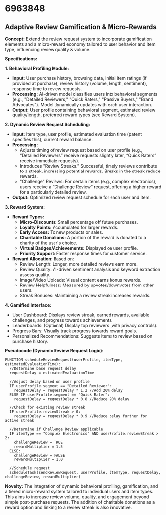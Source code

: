 # 6963848

## Adaptive Review Gamification & Micro-Rewards

**Concept:** Extend the review request system to incorporate gamification elements and a micro-reward economy tailored to user behavior and item type, influencing review quality & volume.

**Specifications:**

**1. Behavioral Profiling Module:**

*   **Input:** User purchase history, browsing data, initial item ratings (if provided at purchase), review history (volume, length, sentiment), response time to review requests.
*   **Processing:**  AI-driven model classifies users into behavioral segments (e.g., "Detailed Reviewers," "Quick Raters," "Passive Buyers," "Brand Advocates"). Model dynamically updates with each user interaction.
*   **Output:** User profile containing behavioral segment, estimated review quality/length, preferred reward types (see Reward System).

**2. Dynamic Review Request Scheduling:**

*   **Input:** Item type, user profile, estimated evaluation time (patent specifies this), current reward balance.
*   **Processing:**
    *   Adjusts timing of review request based on user profile (e.g., “Detailed Reviewers” receive requests slightly later, “Quick Raters” receive immediate requests).
    *   Introduces "Review Streaks."  Successful, timely reviews contribute to a streak, increasing potential rewards. Breaks in the streak reduce rewards.
    *   "Challenge" Reviews: For certain items (e.g., complex electronics), users receive a “Challenge Review” request, offering a higher reward for a particularly detailed review.
*   **Output:** Optimized review request schedule for each user and item.

**3. Reward System:**

*   **Reward Types:**
    *   **Micro-Discounts:** Small percentage off future purchases.
    *   **Loyalty Points:** Accumulated for larger rewards.
    *   **Early Access:** To new products or sales.
    *   **Charitable Donations:** A portion of the reward is donated to a charity of the user's choice.
    *   **Virtual Badges/Achievements:** Displayed on user profile.
    *   **Priority Support:** Faster response times for customer service.
*   **Reward Allocation:** Based on:
    *   Review Length: Longer, more detailed reviews earn more.
    *   Review Quality:  AI-driven sentiment analysis and keyword extraction assess quality.
    *   Image/Video Uploads:  Visual content earns bonus rewards.
    *   Review Helpfulness: Measured by upvotes/downvotes from other users.
    *   Streak Bonuses: Maintaining a review streak increases rewards.

**4. Gamified Interface:**

*   User Dashboard: Displays review streak, earned rewards, available challenges, and progress towards achievements.
*   Leaderboards: (Optional) Display top reviewers (with privacy controls).
*   Progress Bars: Visually track progress towards reward goals.
*   Personalized Recommendations: Suggests items to review based on purchase history.

**Pseudocode (Dynamic Review Request Logic):**

```
FUNCTION scheduleReviewRequest(userProfile, itemType, estimatedEvaluationTime):
  //Determine base request delay
  requestDelay = estimatedEvaluationTime

  //Adjust delay based on user profile
  IF userProfile.segment == "Detailed Reviewer":
    requestDelay = requestDelay * 1.2 //Add 20% delay
  ELSE IF userProfile.segment == "Quick Rater":
    requestDelay = requestDelay * 0.8 //Reduce 20% delay

  //Check for existing review streak
  IF userProfile.reviewStreak > 0:
    requestDelay = requestDelay * 0.9 //Reduce delay further for active streak

  //Determine if Challenge Review applicable
  IF itemType == "Complex Electronics" AND userProfile.reviewStreak > 2:
    challengeReview = TRUE
    rewardMultiplier = 1.5
  ELSE:
    challengeReview = FALSE
    rewardMultiplier = 1.0

  //Schedule request
  scheduleTask(sendReviewRequest, userProfile, itemType, requestDelay, challengeReview, rewardMultiplier)
```

**Novelty:** The integration of dynamic behavioral profiling, gamification, and a tiered micro-reward system tailored to individual users and item types. This aims to increase review volume, quality, and engagement beyond simple post-purchase requests. The addition of charitable donations as a reward option and linking to a review streak is also innovative.
